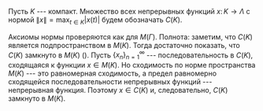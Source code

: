 Пусть $K$ --- компакт. Множество всех непрерывных функций
    $x\colon K\to\Lambda$ с нормой
    $\lVert x \rVert=\max_{t\in K}\lvert x(t) \rvert$ будем обозначать
    $C(K)$.

Аксиомы нормы проверяются как для $M(\Gamma)$. Полнота: заметим, что
    $C(K)$ является подпространством в $M(K)$. Тогда достаточно
    показать, что $C(K)$ замкнуто в $M(K)$ (). Пусть
    $\{x_n\}_{n=1}^\infty$ --- последовательность в $C(K)$, сходящаяся к
    функции $x\in M(K)$. Но сходимость по норме пространства $M(K)$ ---
    это равномерная сходимость, а предел равномерно сходящейся
    последовательности непрерывных функций --- непрерывная функция.
    Поэтому $x\in C(K)$ и, следовательно, $C(K)$ замкнуто в $M(K)$.